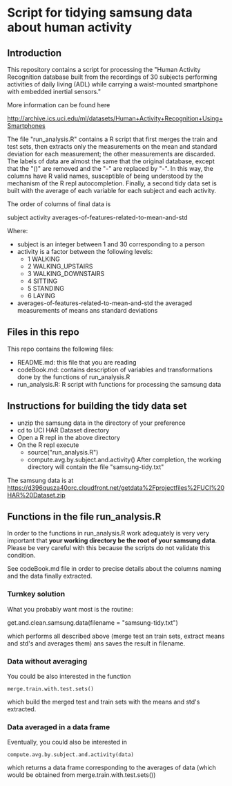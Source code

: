 # Script for tidying samsung data about human activity

## Introduction

This repository contains a script for processing the "Human Activity
Recognition database built from the recordings of 30 subjects performing
activities of daily living (ADL) while carrying a waist-mounted
smartphone with embedded inertial sensors."  

More information can be found here

http://archive.ics.uci.edu/ml/datasets/Human+Activity+Recognition+Using+Smartphones

The file "run_analysis.R" contains a R script that first merges the
train and test sets, then extracts only the measurements on the mean and
standard deviation for each measurement; the other measurements are
discarded. The labels of data are almost the same that the original database,
except that the "()" are removed and the "-" are replaced by "-". In
this way, the columns have R valid names, susceptible of being
understood by the mechanism of the R repl autocompletion. Finally, a
second tidy data set is built with the average of each variable for each
subject and each activity.

The order of columns of final data is

subject activity averages-of-features-related-to-mean-and-std

Where:

* subject is an integer between 1 and 30 corresponding to a person
* activity is a factor between the following levels:
  - 1 WALKING
  - 2 WALKING_UPSTAIRS
  - 3 WALKING_DOWNSTAIRS
  - 4 SITTING
  - 5 STANDING
  - 6 LAYING
* averages-of-features-related-to-mean-and-std the averaged measurements of means ans standard deviations 

## Files in this repo

This repo contains the following files:

* README.md: this file that you are reading
* codeBook.md: contains description of variables and transformations
   done by the functions of run_analysis.R
* run_analysis.R: R script with functions for processing the samsung data

## Instructions for building the tidy data set

* unzip the samsung data in the directory of your preference
* cd to UCI HAR Dataset directory
* Open a R repl in the above directory
* On the R repl execute
  - source("run_analysis.R")
  - compute.avg.by.subject.and.activity()
  After completion, the working directory will contain the file
  "samsung-tidy.txt" 



The samsung data is at https://d396qusza40orc.cloudfront.net/getdata%2Fprojectfiles%2FUCI%20HAR%20Dataset.zip 

## Functions in the file run_analysis.R

In order to the functions in run_analysis.R work adequately is very very
important that **your working directory be the root of your samsung
data**. Please be very careful with this because the scripts do not
validate this condition.

See codeBook.md file in order to precise details about the columns
naming and the data finally extracted. 

### Turnkey solution

What you probably want most is the routine:
	
   get.and.clean.samsung.data(filename = "samsung-tidy.txt")

which performs all described above (merge test an train sets, extract
means and std's and averages them) ans saves the result in filename.


### Data without averaging

You could be also interested in the function

    merge.train.with.test.sets()

which build the merged test and train sets with the means and std's
extracted.

### Data averaged in a data frame

Eventually, you could also be interested in

    compute.avg.by.subject.and.activity(data)

which returns a data frame corresponding to the averages of data (which
would be obtained from merge.train.with.test.sets())
